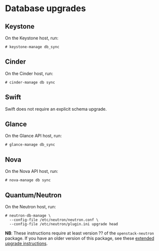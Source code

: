 # Database upgrades

## Keystone

On the Keystone host, run:

    # keystone-manage db_sync

## Cinder

On the Cinder host, run:

    # cinder-manage db sync

## Swift

Swift does not require an explicit schema upgrade.

## Glance

On the Glance API host, run:

    # glance-manage db_sync

## Nova

On the Nova API host, run:

    # nova-manage db sync

## Quantum/Neutron

On the Neutron host, run:

    # neutron-db-manage \
      --config-file /etc/neutron/neutron.conf \
      --config-file /etc/neutron/plugin.ini upgrade head

**NB**: These instructions require at least version ?? of the
`openstack-neutron` package.  If you have an older version of this
package, see these [extended upgrade instructions][q-to-n].

[q-to-n]: quantum-to-neutron.md

